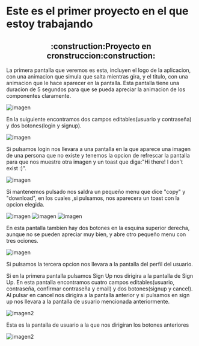 # Este es el primer proyecto en el que estoy trabajando

<h2 align="center">
:construction:Proyecto en cronstruccion:construction:
</h2>

La primera pantalla que veremos es esta, incluyen el logo de la aplicacion, con una animacion que simula que salta mientras gira,
y el titulo, con una animacion que le hace aparecer en la pantalla. Esta pantalla tiene una duracion de 5 segundos para que se 
pueda apreciar la animacion de los componentes claramente.

![imagen](img/Inicio.png)

En la suiguiente encontramos dos campos editables(usuario y contraseña) y dos botones(login y signup).

![imagen](img/captura1.png)

Si pulsamos login nos llevara a una pantalla en la que aparece una imagen de una persona que no existe y
tenemos la opcion de refrescar la pantalla para que nos muestre otra imagen y un toast que diga:"Hi there! I don't exist :)".

![imagen](img/Main2.jpg)

Si mantenemos pulsado nos saldra un pequeño menu que dice "copy" y "download", en los cuales ,si pulsamos,
nos aparecera un toast con la opcion elegida.

![imagen](img/Manten2.jpg)
![imagen](img/Cop2.jpg)
![imagen](img/Down2.jpg)

En esta pantalla tambien hay dos botones en la esquina superior derecha, aunque no se pueden apreciar muy bien, y
abre otro pequeño menu con tres ociones.

![imagen](img/Menu_appbar2.jpg)

Si pulsamos la tercera opcion nos llevara a la pantalla del perfil del usuario.

Si en la primera pantalla pulsamos Sign Up nos dirigira a la pantalla de Sign Up.
En esta pantalla encontramos cuatro campos editables(usuario, contraseña, confirmar contraseña y email)
y dos botones(signup y cancel). Al pulsar en cancel nos dirigira a la pantalla anterior y si pulsamos en sign up
nos llevara a la pantalla de usuario mencionada anteriormente.

![imagen2](img/captura2.png)

Esta es la pantalla de usuario a la que nos dirigiran los botones anteriores

![imagen2](img/captura3.png)